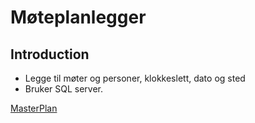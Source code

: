 # Møteplanlegger

## Introduction

- Legge til møter og personer, klokkeslett, dato og sted
- Bruker SQL server.


[MasterPlan](MasterPlan/MøteplanleggerCLI.png)